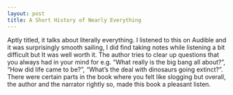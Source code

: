 ```yaml
---
layout: post
title: A Short History of Nearly Everything
---
```


Aptly titled, it talks about literally everything. I listened to this on Audible and it was surprisingly smooth sailing, I did find taking notes while listening a bit difficult but It was well worth it. The author tries to clear up questions that you always had in your mind for e.g. “What really is the big bang all about?”, “How did life came to be?”, “What’s the deal with dinosaurs going extinct?”. There were certain parts in the book where you felt like slogging but overall, the author and the narrator rightly so, made this book a pleasant listen.
